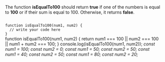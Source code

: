 The function **isEqualTo100** should return **true** if one of the
numbers is equal to **100** or
if their sum is equal to 100.
Otherwise, it returns **false**.

<codeblock language="javascript" type="exercise" testMode="multipleInput">
<code>
function isEqualTo100(num1, num2) {
  // write your code here
}
</code>

<solution>
function isEqualTo100(num1, num2) {
  return num1 === 100 || num2 === 100 || num1 + num2 === 100;
}
</solution>

<testcases>
<caller>
console.log(isEqualTo100(num1, num2));
</caller>
<testcase>
<i>
const num1 = 100;
const num2 = 0;
</i>
</testcase>
<testcase>
<i>
const num1 = 50;
const num2 = 50;
</i>
</testcase>
<testcase>
<i>
const num1 = 40;
const num2 = 50;
</i>
</testcase>
<testcase>
<i>
const num1 = 80;
const num2 = 20;
</i>
</testcase>
</testcases>
</codeblock>
